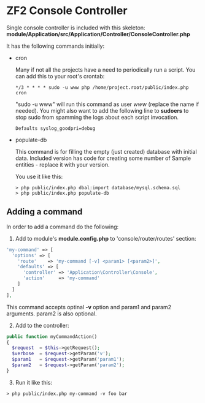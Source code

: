 ZF2 Console Controller
======================

Single console controller is included with this skeleton: **module/Application/src/Application/Controller/ConsoleController.php**

It has the following commands initially:

* cron

  Many if not all the projects have a need to periodically run a script. You can add this to your root's crontab:

  ```cron
  */3 * * * * sudo -u www php /home/project.root/public/index.php cron
  ```

  "sudo -u www" will run this command as user *www* (replace the name if needed). You might also want to add the following line to **sudoers** to stop sudo from spamming the logs about each script invocation.

  ```
  Defaults syslog_goodpri=debug
  ```

* populate-db

  This command is for filling the empty (just created) database with initial data. Included version has code for creating some number of Sample entities - replace it with your version.

  You use it like this:

  ```shell
  > php public/index.php dbal:import database/mysql.schema.sql
  > php public/index.php populate-db
  ```

Adding a command
----------------
In order to add a command do the following:

1. Add to module's **module.config.php** to 'console/router/routes' section:

  ```php
  'my-command' => [
    'options' => [
      'route'    => 'my-command [-v] <param1> [<param2>]',
      'defaults' => [
        'controller' => 'Application\Controller\Console',
        'action'     => 'my-command'
      ]
    ]
  ],
  ```

  This command accepts optinal **-v** option and param1 and param2 arguments. param2 is also optional.

2. Add to the controller:

  ```php
  public function myCommandAction()
  {
    $request  = $this->getRequest();
    $verbose  = $request->getParam('v');
    $param1   = $request->getParam('param1');
    $param2   = $request->getParam('param2');
  }
  ```

3. Run it like this:

  ```shell
  > php public/index.php my-command -v foo bar
  ```
